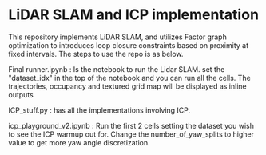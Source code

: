 # LiDAR SLAM and ICP implementation
This repository implements LiDAR SLAM, and utilizes Factor graph optimization to introduces loop closure constraints based on proximity at fixed intervals. 
The steps to use the repo is as below.

Final runner.ipynb : Is the notebook to run the Lidar SLAM. set the "dataset_idx" in the top of the notebook and you can run all the cells. The trajectories, occupancy and textured grid map will be displayed as inline outputs

ICP_stuff.py : has all the implementations involving ICP.

icp_playground_v2.ipynb : Run the first 2 cells setting the dataset you wish to see the ICP warmup out for. Change the number_of_yaw_splits to higher value to get more yaw angle discretization.  
